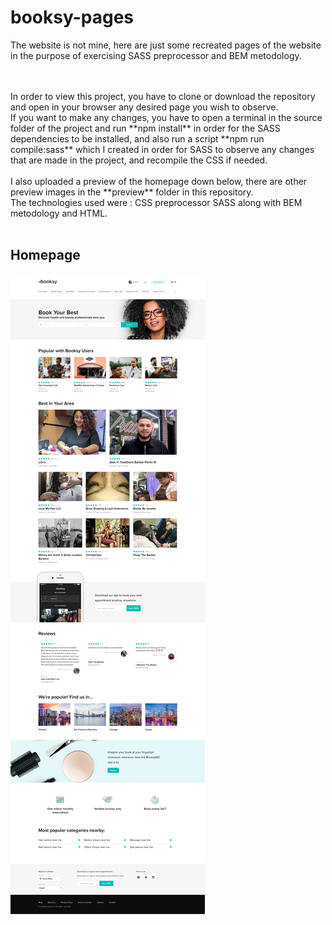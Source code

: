 # booksy-pages
The website is not mine, here are just some recreated pages of the website in the purpose of exercising SASS preprocessor and BEM metodology.

</br>
</br>
In order to view this project, you have to clone or download the repository and open in your browser any desired page you wish to observe.
</br>
If you want to make any changes, you have to open a terminal in the source folder of the project and run **npm install** in order for the SASS dependencies to be installed, and also run a script **npm run compile:sass** which I created in order for SASS to observe any changes that are made in the project, and recompile the CSS if needed.
</br>
</br>
I also uploaded a preview of the homepage down below, there are other preview images in the **preview** folder in this repository.
</br>
The technologies used were : CSS preprocessor SASS along with BEM metodology and HTML.

</br>
</br>
<h2>Homepage</h2>

![Homepage](https://github.com/Andrrew94/booksy-pages/blob/master/preview/UserHomepage.png)
